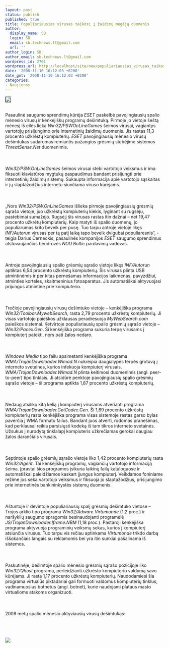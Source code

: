 ```yaml
---
layout: post
status: publish
published: true
title: Populiariausias virusas taikosi į žaidimų mėgėjų duomenis
author:
  display_name: SB
  login: SB
  email: sb.technews.lt@gmail.com
  url: ''
author_login: SB
author_email: sb.technews.lt@gmail.com
wordpress_id: 2701
wordpress_url: http://localhost/site/new/populiariausias_virusas_taikosi_i_zaidimu_megeju_duomenis/
date: '2008-11-10 16:12:03 +0200'
date_gmt: '2008-11-10 16:12:03 +0200'
categories:
- Naujienos
---
```

<div class="imgright"><img src="http://tbn0.google.com/images?q=tbn:kbzb2KbI_0cS6M:http://www.bildirgec.org/imaj/MeCJoS/logo-eset.jpg" border="1"></div>
<p><br>Pasaulinė saugumo sprendimų kūrėja <i>ESET</i> paskelbė pavojingiausių spalio mėnesio virusų ir kenkėjiškų programų dešimtuką. Pirmoje jo vietoje šeštą mėnesį iš eilės lieka <i>Win32/PSWOnLineGames</i> šeimos virusai, vagiantys vartotojų prisijungimo prie internetinių žaidimų duomenis. Jis rastas 11,3 procento užkrėstų kompiuterių. <i>ESET</i> pavojingiausių mėnesio virusų dešimtukas sudaromas remiantis pažangios grėsmių stebėjimo sistemos <i>ThreatSense.Net</i> duomenimis.<br />
<br><br />
<br><i>Win32/PSW.OnLineGames</i> šeimos virusai stebi vartotojo veiksmus ir ima fiksuoti klaviatūros mygtukų paspaudimus bandant prisijungti prie internetinių žaidimų sistemų. Sukaupta informacija apie vartotojo sąskaitas ir jų slaptažodžius internetu siunčiama viruso kūrėjams.<br />
<br><br />
<br>„Nors <i>Win32/PSW.OnLineGames</i> išlieka pirmoje pavojingiausių grėsmių sąrašo vietoje, juo užkrėstų kompiuterių kiekis, lyginant su rugsėju, pastebimai sumažėjo. Rugsėjį šis virusas rastas itin dažnai – net 19,47 procento užkrėtų kompiuterių. Kaip matyti iš spalio duomenų, jo populiarumas krito beveik per pusę. Tuo tarpu antroje vietoje likęs <i>INF/Autorun</i> virusas per tą patį laiką tapo beveik dvigubai populiaresnis“, - teigia Darius Černeckis, pasaulinės kompanijos <i>ESET</i> saugumo sprendimus atstovaujančios bendrovės <i>NOD Baltic</i> pardavimų vadovas.<br />
<br><br />
<br>Antroje pavojingiausių spalio grėsmių sąrašo vietoje likęs <i>INF/Autorun</i> aptiktas 6,54 procento užkrėstų kompiuterių. Šis virusas plinta USB atmintinėmis ir per kitas pernešamas informacijos laikmenas, pavyzdžiui, atminties korteles, skaitmeninius fotoaparatus. Jis automatiškai aktyvuojasi prijungus atmintinę prie kompiuterio.<br />
<br><br />
<br>Trečioje pavojingiausių virusų dešimtuko vietoje – kenkėjiška programa <i>Win32/Toolbar.MywebSearch</i>, rasta 2,79 procento užkrėstų kompiuterių. Ji visas vartotojo paieškos užklausas peradresuoja <i>MyWebSearch.com</i> paieškos sistemai. Ketvirtoje populiariausių spalio grėsmių sąrašo vietoje – <i>Win32/Pacex.Gen</i>. Ši kenkėjiška programa sukuria terpę virusams į kompiuterį patekti, nors pati žalos nedaro.<br />
<br><br />
<br><i>Windows Media</i> tipo failu apsimetanti kenkėjiška programa <i>WMA/TrojanDownloader.Wimad.N</i> nukreipia daugialypės terpės grotuvą į interneto svetaines, kurios infekuoja kompiuterį virusais. <i>WMA/TrojanDownloader.Wimad.N</i> plinta keitimosi duomenimis (angl. peer-to-peer) tipo tinklais. Ji atsidūrė penktoje pavojingiausių spalio grėsmių sąrašo vietoje – ši programa aptikta 1,87 procento užkrėstų kompiuterių.<br />
<br><br />
<br>Nedaug atsiliko kitą kelią į kompiuterį virusams atverianti programa <i>WMA/TrojanDownloader.GetCodec.Gen</i>. Ši 1,69 procento užkrėstų kompiuterių rasta kenkėjiška programa visas sistemoje rastas garso bylas paverčia į WMA formato failus. Bandant juos atverti, rodomas pranešimas, kad perklausai reikia parsisiųsti kodeką iš tam tikros interneto svetainės. Užsukus į nurodytą tinklalapį kompiuteris užkrečiamas gerokai daugiau žalos darančiais virusais.<br />
<br><br />
<br>Septintoje spalio grėsmių sąrašo vietoje liko 1,42 procento kompiuterių rasta <i>Win32/Agent</i>. Tai kenkėjiškų programų, vagiančių vartotojo informaciją šeima. Įprastai šios programos įsikuria laikinų failų kataloguose ir automatiškai paleidžiamos kaskart įjungus kompiuterį. Veikdamos foniniame režime jos seka vartotojo veiksmus ir fiksuoja jo slaptažodžius, prisijungimo prie internetinės bankininkystės sistemų duomenis.<br />
<br><br />
<br>Aštuntoje ir devintoje populiariausių spalį grėsmių dešimtuko vietose – Trojos arklio tipo programa <i>Win32/Adware.Virtumonde</i> (1,2 proc.) ir naršyklių saugumo spragomis besinaudojanti programėlė <i>JS/TrojanDownloader.Iframe.NBM</i> (1,18 proc.). Pastaroji kenkėjiška programa aktyvuoja programinių veiksmų sekas, kurios į kompiuterį atsiunčia virusus. Tuo tarpu vis rečiau aptinkama <i>Virtumonde</i> trikdo darbą iššokančiais langais su reklamomis bei yra itin sunkiai pašalinama iš sistemos.<br />
<br><br />
<br>Paskutinėje, dešimtoje spalio mėnesio grėsmių sąrašo pozicijoje liko <i>Win32/Qhost</i> programa, perleidžianti užkrėsto kompiuterio valdymą savo kūrėjams. Ji rasta 1,17 procento užkrėstų kompiuterių. Naudodamiesi šia programa virtualūs piktadariai gali formuoti valdomus kompiuterių tinklus, vadinamuosius botnetus (angl. botnet), kurie naudojami plataus masto virtualioms atakoms organizuoti.<br />
<br><br />
<br>2008 metų spalio mėnesio aktyviausių virusų dešimtukas:<br />
<br><br />
<br><br><img src="http://www.technews.lt/upl/Failai/Virus%20Top%2010.jpg"><br><br />
<br><br />
<br><br />
<br></p>
